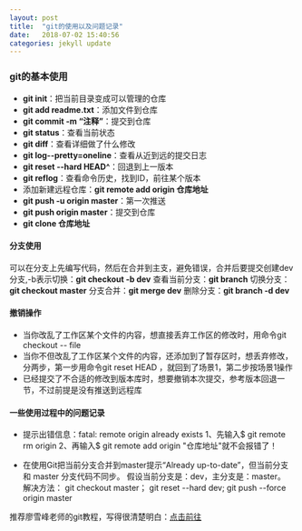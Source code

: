 ```yaml
---
layout: post
title:  "git的使用以及问题记录"
date:   2018-07-02 15:40:56
categories: jekyll update
---
```


### git的基本使用
 - **git init**：把当前目录变成可以管理的仓库
 - **git add readme.txt**：添加文件到仓库
 - **git commit -m “注释”**：提交到仓库
 - **git status**：查看当前状态
 - **git diff**：查看详细做了什么修改
 - **git log--pretty=oneline**：查看从近到远的提交日志
 - **git reset --hard HEAD^**：回退到上一版本
 - **git reflog**：查看命令历史，找到ID，前往某个版本
 - 添加新建远程仓库：**git remote add origin 仓库地址** 
 - **git push -u origin master**：第一次推送
 - **git push origin master**：提交到仓库
 - **git clone 仓库地址**

#### 分支使用
可以在分支上先编写代码，然后在合并到主支，避免错误，合并后要提交创建dev分支,-b表示切换：**git checkout -b dev**
查看当前分支：**git branch**
切换分支：**git checkout master**
分支合并：**git merge dev**
删除分支：**git branch -d dev**

#### 撤销操作

 - 当你改乱了工作区某个文件的内容，想直接丢弃工作区的修改时，用命令git checkout -- file
 - 当你不但改乱了工作区某个文件的内容，还添加到了暂存区时，想丢弃修改，分两步，第一步用命令git reset HEAD <file>，就回到了场景1，第二步按场景1操作
 - 已经提交了不合适的修改到版本库时，想要撤销本次提交，参考版本回退一节，不过前提是没有推送到远程库

#### 一些使用过程中的问题记录
- 提示出错信息：<label style="red">fatal: remote origin already exists</label>
1、先输入$ git remote rm origin
2、再输入$ git remote add origin "仓库地址"就不会报错了！

- 在使用Git把当前分支合并到master提示“Already up-to-date”，但当前分支和 master 分支代码不同步。
假设当前分支是：dev，主分支是：master。
解决方法：
git checkout master；
git reset --hard dev;
git push --force origin master

推荐廖雪峰老师的git教程，写得很清楚明白：[点击前往](https://www.liaoxuefeng.com/wiki/0013739516305929606dd18361248578c67b8067c8c017b000)
